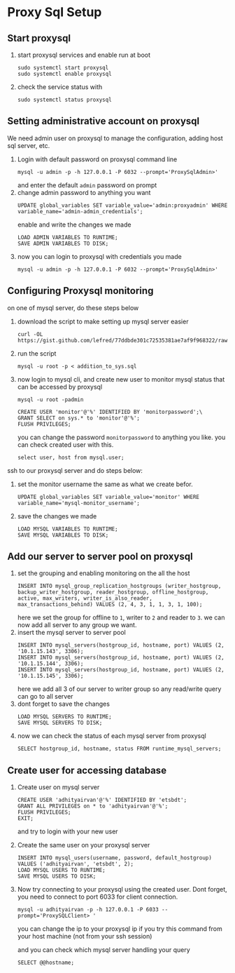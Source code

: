 # Proxy Sql Setup
## Start proxysql
1. start proxysql services and enable run at boot
   ```
   sudo systemctl start proxysql
   sudo systemctl enable proxysql
   ```
2. check the service status with
   ```
   sudo systemctl status proxysql
   ```
## Setting administrative account on proxysql
We need admin user on proxysql to manage the configuration, adding host sql server, etc.
1. Login with default password on proxysql command line
   ```
   mysql -u admin -p -h 127.0.0.1 -P 6032 --prompt='ProxySqlAdmin>'
   ```
   and enter the default `admin` password on prompt
2. change admin password to anything you want
   ```
   UPDATE global_variables SET variable_value='admin:proxyadmin' WHERE variable_name='admin-admin_credentials';
   ```
   enable and write the changes we made
   ```
   LOAD ADMIN VARIABLES TO RUNTIME;
   SAVE ADMIN VARIABLES TO DISK;
   ```
3. now you can login to proxysql with credentials you made
   ```
   mysql -u admin -p -h 127.0.0.1 -P 6032 --prompt='ProxySqlAdmin>'
   ```
## Configuring Proxysql monitoring
on one of mysql server, do these steps below
1. download the script to make setting up mysql server easier
   ```
   curl -OL https://gist.github.com/lefred/77ddbde301c72535381ae7af9f968322/raw/5e40b03333a3c148b78aa348fd2cd5b5dbb36e4d/addition_to_sys.sql
   ```
2. run the script 
   ```
   mysql -u root -p < addition_to_sys.sql
   ```
3. now login to mysql cli, and create new user to monitor mysql status that can be accessed by proxysql
   ```
   mysql -u root -padmin
   ```
   ```
   CREATE USER 'monitor'@'%' IDENTIFIED BY 'monitorpassword';\
   GRANT SELECT on sys.* to 'monitor'@'%';
   FLUSH PRIVILEGES;
   ```
   you can change the password `monitorpassword` to anything you like.
   you can check created user with this.
   ```
   select user, host from mysql.user;
   ```
ssh to our proxysql server and do steps below: 
1. set the monitor username the same as what we create befor.
   ```
   UPDATE global_variables SET variable_value='monitor' WHERE variable_name='mysql-monitor_username';
   ```
2. save the changes we made
   ```
   LOAD MYSQL VARIABLES TO RUNTIME;
   SAVE MYSQL VARIABLES TO DISK;
   ```
## Add our server to server pool on proxysql
1. set the grouping and enabling monitoring on the all the host
   ```
   INSERT INTO mysql_group_replication_hostgroups (writer_hostgroup, backup_writer_hostgroup, reader_hostgroup, offline_hostgroup, active, max_writers, writer_is_also_reader, max_transactions_behind) VALUES (2, 4, 3, 1, 1, 3, 1, 100);
   ```
   here we set the group for offline to `1`, writer to `2` and reader to `3`. we can now add all server to any group we want.
2. insert the mysql server to server pool
   ```
   INSERT INTO mysql_servers(hostgroup_id, hostname, port) VALUES (2, '10.1.15.143', 3306);
   INSERT INTO mysql_servers(hostgroup_id, hostname, port) VALUES (2, '10.1.15.144', 3306);
   INSERT INTO mysql_servers(hostgroup_id, hostname, port) VALUES (2, '10.1.15.145', 3306);
   ```
   here we add all 3 of our server to writer group so any read/write query can go to all server
3. dont forget to save the changes
   ```
   LOAD MYSQL SERVERS TO RUNTIME;
   SAVE MYSQL SERVERS TO DISK;
   ```
4. now we can check the status of each mysql server from proxysql
   ```
   SELECT hostgroup_id, hostname, status FROM runtime_mysql_servers;
   ```
## Create user for accessing database
1. Create user on mysql server
   ```
   CREATE USER 'adhityairvan'@'%' IDENTIFIED BY 'etsbdt';
   GRANT ALL PRIVILEGES on * to 'adhityairvan'@'%';
   FLUSH PRIVILEGES;
   EXIT;
   ```
   and try to login with your new user
2. Create the same user on your proxysql server
   ```
   INSERT INTO mysql_users(username, password, default_hostgroup) VALUES ('adhityairvan', 'etsbdt', 2);
   LOAD MYSQL USERS TO RUNTIME;
   SAVE MYSQL USERS TO DISK;
   ```
3. Now try connecting to your proxysql using the created user. Dont forget, you need to connect to port 6033 for client connection.
   ```
   mysql -u adhityairvan -p -h 127.0.0.1 -P 6033 --prompt='ProxySQLClient> '
   ```
   you can change the ip to your proxysql ip if you try this command from your host machine (not from your ssh session)
   
   and you can check which mysql server handling your query
   ```
   SELECT @@hostname;
   ```
